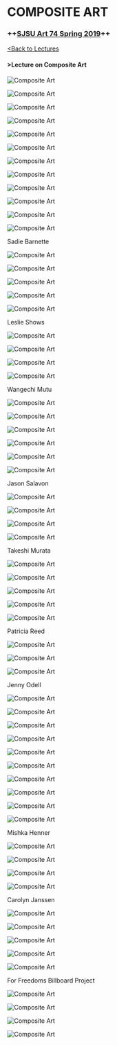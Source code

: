 # **COMPOSITE ART**

### **++[SJSU Art 74 Spring 2019](https://carriehott.github.io/sjsu-art107/)++**

[<Back to Lectures](https://carriehott.github.io/sjsu-art107/lectures)

#### >Lecture on Composite Art

![Composite Art](images/Art74_Composite_ExampleLecture.002.jpeg)

![Composite Art](images/Art74_Composite_ExampleLecture.004.jpeg)

![Composite Art](images/Art74_Composite_ExampleLecture.005.jpeg)

![Composite Art](images/Art74_Composite_ExampleLecture.006.jpeg)

![Composite Art](images/Art74_Composite_ExampleLecture.007.jpeg)

![Composite Art](images/Art74_Composite_ExampleLecture.008.jpeg)

![Composite Art](images/Art74_Composite_ExampleLecture.009.jpeg)

![Composite Art](images/Art74_Composite_ExampleLecture.010.jpeg)

![Composite Art](images/Art74_Composite_ExampleLecture.011.jpeg)

![Composite Art](images/Art74_Composite_ExampleLecture.012.jpeg)

![Composite Art](images/Art74_Composite_ExampleLecture.013.jpeg)

![Composite Art](images/Art74_Composite_ExampleLecture.014.jpeg)

Sadie Barnette

![Composite Art](images/Art74_Composite_ExampleLecture.015.jpeg)

![Composite Art](images/Art74_Composite_ExampleLecture.016.jpeg)

![Composite Art](images/Art74_Composite_ExampleLecture.017.jpeg)

![Composite Art](images/Art74_Composite_ExampleLecture.018.jpeg)

![Composite Art](images/Art74_Composite_ExampleLecture.019.jpeg)


Leslie Shows

![Composite Art](images/Art74_Composite_ExampleLecture.020.jpeg)

![Composite Art](images/Art74_Composite_ExampleLecture.021.jpeg)

![Composite Art](images/Art74_Composite_ExampleLecture.022.jpeg)

![Composite Art](images/Art74_Composite_ExampleLecture.023.jpeg)

Wangechi Mutu

![Composite Art](images/Art74_Composite_ExampleLecture.024.jpeg)

![Composite Art](images/Art74_Composite_ExampleLecture.025.jpeg)

![Composite Art](images/Art74_Composite_ExampleLecture.026.jpeg)

![Composite Art](images/Art74_Composite_ExampleLecture.027.jpeg)

![Composite Art](images/Art74_Composite_ExampleLecture.028.jpeg)

![Composite Art](images/Art74_Composite_ExampleLecture.029.jpeg)

Jason Salavon

![Composite Art](images/Art74_Composite_ExampleLecture.030.jpeg)

![Composite Art](images/Art74_Composite_ExampleLecture.031.jpeg)

![Composite Art](images/Art74_Composite_ExampleLecture.032.jpeg)

![Composite Art](images/Art74_Composite_ExampleLecture.033.jpeg)

Takeshi Murata

![Composite Art](images/Art74_Composite_ExampleLecture.034.jpeg)

![Composite Art](images/Art74_Composite_ExampleLecture.035.jpeg)

![Composite Art](images/Art74_Composite_ExampleLecture.036.jpeg)

![Composite Art](images/Art74_Composite_ExampleLecture.037.jpeg)

![Composite Art](images/Art74_Composite_ExampleLecture.038.jpeg)

Patricia Reed

![Composite Art](images/Art74_Composite_ExampleLecture.039.jpeg)

![Composite Art](images/Art74_Composite_ExampleLecture.040.jpeg)

![Composite Art](images/Art74_Composite_ExampleLecture.041.jpeg)

Jenny Odell

![Composite Art](images/Art74_Composite_ExampleLecture.042.jpeg)

![Composite Art](images/Art74_Composite_ExampleLecture.043.jpeg)

![Composite Art](images/Art74_Composite_ExampleLecture.044.jpeg)

![Composite Art](images/Art74_Composite_ExampleLecture.045.jpeg)

![Composite Art](images/Art74_Composite_ExampleLecture.046.jpeg)

![Composite Art](images/Art74_Composite_ExampleLecture.047.jpeg)

![Composite Art](images/Art74_Composite_ExampleLecture.048.jpeg)

![Composite Art](images/Art74_Composite_ExampleLecture.049.jpeg)

![Composite Art](images/Art74_Composite_ExampleLecture.050.jpeg)

![Composite Art](images/Art74_Composite_ExampleLecture.051.jpeg)

Mishka Henner

![Composite Art](images/Art74_Composite_ExampleLecture.052.jpeg)

![Composite Art](images/Art74_Composite_ExampleLecture.053.jpeg)

![Composite Art](images/Art74_Composite_ExampleLecture.054.jpeg)

![Composite Art](images/Art74_Composite_ExampleLecture.055.jpeg)

Carolyn Janssen

![Composite Art](images/Art74_Composite_ExampleLecture.056.jpeg)

![Composite Art](images/Art74_Composite_ExampleLecture.057.jpeg)

![Composite Art](images/Art74_Composite_ExampleLecture.058.jpeg)

![Composite Art](images/Art74_Composite_ExampleLecture.059.jpeg)

![Composite Art](images/Art74_Composite_ExampleLecture.060.jpeg)

For Freedoms Billboard Project

![Composite Art](images/Art74_Composite_ExampleLecture.061.jpeg)

![Composite Art](images/Art74_Composite_ExampleLecture.062.jpeg)

![Composite Art](images/Art74_Composite_ExampleLecture.063.jpeg)

![Composite Art](images/Art74_Composite_ExampleLecture.064.jpeg)
